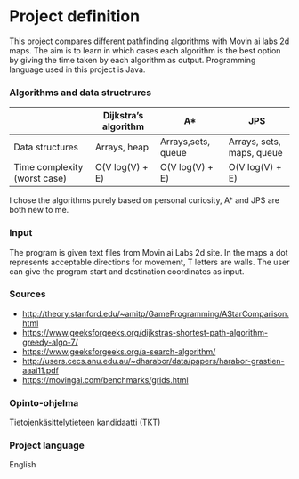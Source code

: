   # Project definition
  
This project compares different pathfinding algorithms with Movin ai labs 2d maps.
The aim is to learn in which cases each algorithm is the best option 
by giving the time taken by each algorithm as output. Programming language used in this project is Java.

### Algorithms and data structrures

|| Dijkstra’s algorithm | A* | JPS
|------|----------|----------|----------
| Data structures | Arrays, heap | Arrays,sets, queue | Arrays, sets, maps, queue 
| Time complexity (worst case) | O(V log(V) + E) | O(V log(V) + E) | O(V log(V) + E) 

I chose the algorithms purely based on personal curiosity, A* and JPS are both new to me.


### Input

The program is given text files from Movin ai Labs 2d site.
In the maps a dot represents acceptable directions for movement, T letters are walls.
The user can give the program start and destination coordinates as input.


### Sources

* http://theory.stanford.edu/~amitp/GameProgramming/AStarComparison.html
* https://www.geeksforgeeks.org/dijkstras-shortest-path-algorithm-greedy-algo-7/
* https://www.geeksforgeeks.org/a-search-algorithm/
* http://users.cecs.anu.edu.au/~dharabor/data/papers/harabor-grastien-aaai11.pdf
* https://movingai.com/benchmarks/grids.html


### Opinto-ohjelma
Tietojenkäsittelytieteen kandidaatti (TKT)

### Project language
English
